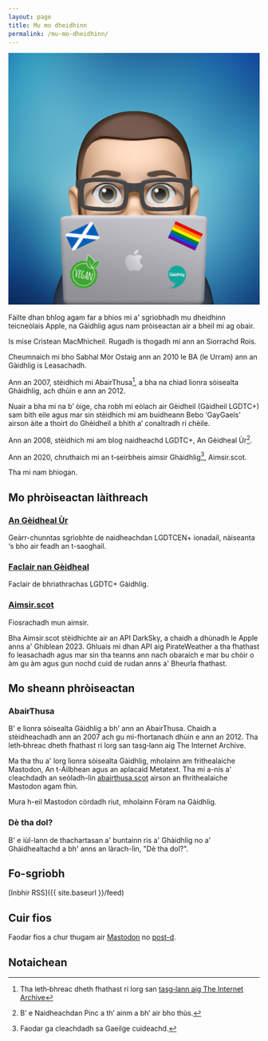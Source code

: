 ```yaml
---
layout: page
title: Mu mo dheidhinn
permalink: /mu-mo-dheidhinn/
---
```


<img class="avatar" src="/images/icons/cristean.jpg" />

Fàilte dhan bhlog agam far a bhios mi a' sgrìobhadh mu dheidhinn teicneòlais Apple, na Gàidhlig agus nam pròiseactan air a bheil mi ag obair.

Is mise Crìstean MacMhìcheil. Rugadh is thogadh mi ann an Siorrachd Rois.

Cheumnaich mi bho Sabhal Mòr Ostaig ann an 2010 le BA (le Urram) ann an Gàidhlig is Leasachadh.

Ann an 2007, stèidhich mi AbairThusa[^1], a bha na chiad lìonra sòisealta Ghàidhlig, ach dhùin e ann an 2012.

Nuair a bha mi na b’ òige, cha robh mi eòlach air Gèidheil (Gàidheil LGDTC+) sam bith eile agus mar sin stèidhich mi am buidheann Bebo ‘GayGaels’ airson àite a thoirt do Ghèidheil a bhith a’ conaltradh ri chèile.

Ann an 2008, stèidhich mi am blog naidheachd LGDTC+, An Gèidheal Ùr[^2].

Ann an 2020, chruthaich mi an t‑seirbheis aimsir Ghàidhlig[^3], Aimsir.scot.

Tha mi nam bhìogan.

## Mo phròiseactan làithreach

### [An Gèidheal Ùr](https://angeidhealur.scot/)

Geàrr-chunntas sgrìobhte de naidheachdan LGDTCEN+ ionadail, nàiseanta ‘s bho air feadh an t-saoghail.

### [Faclair nan Gèidheal](https://faclair.lgbt/)

Faclair de bhriathrachas LGDTC+ Gàidhlig.

### [Aimsir.scot](https://aimsir.scot/)

Fiosrachadh mun aimsir.

Bha Aimsir.scot stèidhichte air an API DarkSky, a chaidh a dhùnadh le Apple anns a' Ghiblean 2023. Ghluais mi dhan API aig PirateWeather a tha fhathast fo leasachadh agus mar sin tha teanns ann nach obaraich e mar bu chòir o àm gu àm agus gun nochd cuid de rudan anns a' Bheurla fhathast.

## Mo sheann phròiseactan

### AbairThusa

B' e lìonra sòisealta Gàidhlig a bh' ann an AbairThusa. Chaidh a stèidheachadh ann an 2007 ach gu mì-fhortanach dhùin e ann an 2012. Tha leth‑bhreac dheth fhathast ri lorg san tasg‑lann aig The Internet Archive.

Ma tha thu a' lorg lìonra sòisealta Gàidhlig, mholainn am frithealaiche Mastodon, An t-Ailbhean agus an aplacaid Metatext. Tha mi a-nis a' cleachdadh an seòladh-lìn [abairthusa.scot](https://abairthusa.scot/) airson an fhrithealaiche Mastodon agam fhìn.

Mura h-eil Mastodon còrdadh riut, mholainn Fòram na Gàidhlig.

### Dè tha dol?

B' e iùl-lann de thachartasan a' buntainn ris a' Ghàidhlig no a' Ghàidhealtachd a bh' anns an làrach-lìn, "Dè tha dol?".

## Fo-sgriobh

[Inbhir RSS]({{ site.baseurl }}/feed)

## Cuir fios

Faodar fios a chur thugam air <a rel="me" href="{{ site.mastodon }}" target="_blank">Mastodon</a> no [post-d](mailto:fios@criomagan.scot).

## Notaichean

[^1]: Tha leth‑bhreac dheth fhathast ri lorg san [tasg‑lann aig The Internet Archive](https://web.archive.org/web/20090205170058/http://abairthusa.ning.com/)

[^2]: B’ e Naidheachdan Pinc a th’ ainm a bh’ air bho thùs.

[^3]: Faodar ga cleachdadh sa Gaeilge cuideachd.
